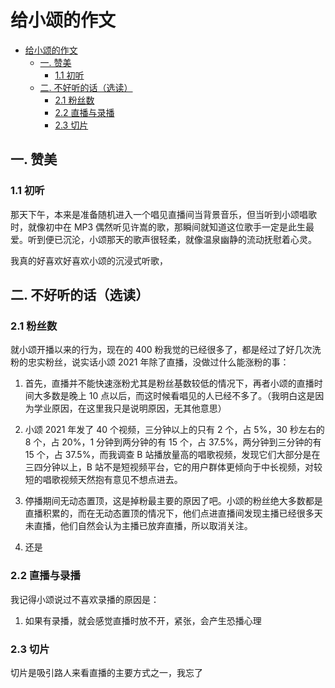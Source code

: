 # 给小颂的作文

<!-- @import "[TOC]" {cmd="toc" depthFrom=1 depthTo=6 orderedList=false} -->

<!-- code_chunk_output -->

- [给小颂的作文](#给小颂的作文)
  - [一. 赞美](#一-赞美)
    - [1.1 初听](#11-初听)
  - [二. 不好听的话（选读）](#二-不好听的话选读)
    - [2.1 粉丝数](#21-粉丝数)
    - [2.2 直播与录播](#22-直播与录播)
    - [2.3 切片](#23-切片)

<!-- /code_chunk_output -->

## 一. 赞美

### 1.1 初听

那天下午，本来是准备随机进入一个唱见直播间当背景音乐，但当听到小颂唱歌时，就像初中在 MP3 偶然听见许嵩的歌，那瞬间就知道这位歌手一定是此生最爱。听到便已沉沦，小颂那天的歌声很轻柔，就像温泉幽静的流动抚慰着心灵。

我真的好喜欢好喜欢小颂的沉浸式听歌，

## 二. 不好听的话（选读）

### 2.1 粉丝数

就小颂开播以来的行为，现在的 400 粉我觉的已经很多了，都是经过了好几次洗粉的忠实粉丝，说实话小颂 2021 年除了直播，没做过什么能涨粉的事：

1. 首先，直播并不能快速涨粉尤其是粉丝基数较低的情况下，再者小颂的直播时间大多数是晚上 10 点以后，而这时候看唱见的人已经不多了。（我明白这是因为学业原因，在这里我只是说明原因，无其他意思）

2. 小颂 2021 年发了 40 个视频，三分钟以上的只有 2 个，占 5%，30 秒左右的 8 个，占 20%，1 分钟到两分钟的有 15 个，占 37.5%，两分钟到三分钟的有 15 个，占 37.5%，而我调查 B 站播放量高的唱歌视频，发现它们大部分是在三四分钟以上，B 站不是短视频平台，它的用户群体更倾向于中长视频，对较短的唱歌视频天然抱有意见不想点进去。

3. 停播期间无动态置顶，这是掉粉最主要的原因了吧。小颂的粉丝绝大多数都是直播积累的，而在无动态置顶的情况下，他们点进直播间发现主播已经很多天未直播，他们自然会认为主播已放弃直播，所以取消关注。

4. 还是

### 2.2 直播与录播

我记得小颂说过不喜欢录播的原因是：

1. 如果有录播，就会感觉直播时放不开，紧张，会产生恐播心理

### 2.3 切片

切片是吸引路人来看直播的主要方式之一，我忘了
